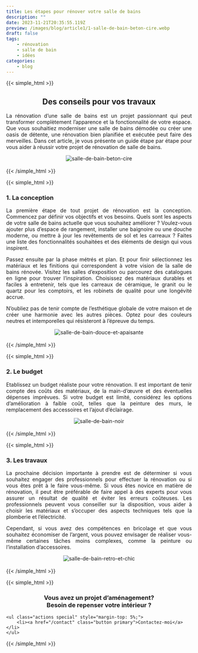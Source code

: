 ```yaml
---
title: Les étapes pour rénover votre salle de bains
description: ""
date: 2023-11-21T20:35:55.119Z
preview: /images/blog/article1/1-salle-de-bain-beton-cire.webp
draft: false
tags:
    - rénovation
    - salle de bain
    - idées
categories:
    - blog
---
```


{{< simple_html >}}

<div>
    <h2 style="text-align: center;">
        Des conseils pour vos travaux
    </h2>
</div>

<div>
    <p style="text-align: justify;">
        La rénovation d’une salle de bains est un projet passionnant qui peut transformer complètement l’apparence et la fonctionnalité de votre espace. Que vous souhaitiez moderniser une salle de bains démodée ou créer une oasis de détente, une rénovation bien planifiée et exécutée peut faire des merveilles. Dans cet article, je vous présente un guide étape par étape pour vous aider à réussir votre projet de rénovation de salle de bains.
  </p>
</div>


<div style="text-align: center;">
  <img src="/images/blog/article1/1-salle-de-bain-beton-cire.webp" alt="salle-de-bain-beton-cire" style="max-width: 70%; height: auto;">
</div>

</br>
{{< /simple_html >}}

<!-- FM:Snippet:Start data:{"id":"Article-titre-non-centré-h3","fields":[]} -->
{{< simple_html >}}

<div>
    <h3 style="text-align: justify;">
        1. La conception
    </h3>
</div>

<div>
    <p style="text-align: justify;">
        La première étape de tout projet de rénovation est la conception. Commencez par définir vos objectifs et vos besoins. Quels sont les aspects de votre salle de bains actuelle que vous souhaitez améliorer ? Voulez-vous ajouter plus d’espace de rangement, installer une baignoire ou une douche moderne, ou mettre à jour les revêtements de sol et les carreaux ? Faites une liste des fonctionnalités souhaitées et des éléments de design qui vous inspirent.
     </p>
     <p style="text-align: justify;">
        Passez ensuite par la phase métrés et plan. Et pour finir sélectionnez les matériaux et les finitions qui correspondent à votre vision de la salle de bains rénovée. Visitez les salles d’exposition ou parcourez des catalogues en ligne pour trouver l’inspiration. Choisissez des matériaux durables et faciles à entretenir, tels que les carreaux de céramique, le granit ou le quartz pour les comptoirs, et les robinets de qualité pour une longévité accrue.
     </p>
    <p style="text-align: justify;">
        N’oubliez pas de tenir compte de l’esthétique globale de votre maison et de créer une harmonie avec les autres pièces. Optez pour des couleurs neutres et intemporelles qui résisteront à l’épreuve du temps.
  </p>
</div>


<div style="text-align: center;">
  <img src="/images/blog/article1/2-salle-de-bain-douce-et-apaisante.webp" alt="salle-de-bain-douce-et-apaisante" style="max-width: 70%; height: auto;">
</div>

</br>
{{< /simple_html >}}
<!-- FM:Snippet:End -->

<!-- FM:Snippet:Start data:{"id":"Article-titre-non-centré-h3","fields":[]} -->
{{< simple_html >}}

<div>
    <h3>
        2. Le budget
    </h3>
</div>

<div>
    <p style="text-align: justify;">
        Etablissez un budget réaliste pour votre rénovation. Il est important de tenir compte des coûts des matériaux, de la main-d’œuvre et des éventuelles dépenses imprévues. Si votre budget est limité, considérez les options d’amélioration à faible coût, telles que la peinture des murs, le remplacement des accessoires et l’ajout d’éclairage.
  </p>
</div>


<div style="text-align: center;">
  <img src="/images/blog/article1/3-salle-de-bain-noir-scaled.webp" alt="salle-de-bain-noir" style="max-width: 70%; height: auto;">
</div>

</br>
{{< /simple_html >}}
<!-- FM:Snippet:End -->


<!-- FM:Snippet:Start data:{"id":"Article-titre-non-centré-h3","fields":[]} -->
{{< simple_html >}}

<div>
    <h3>
        3. Les travaux
    </h3>
</div>

<div>
    <p style="text-align: justify;">
        La prochaine décision importante à prendre est de déterminer si vous souhaitez engager des professionnels pour effectuer la rénovation ou si vous êtes prêt à le faire vous-même. Si vous êtes novice en matière de rénovation, il peut être préférable de faire appel à des experts pour vous assurer un résultat de qualité et éviter les erreurs coûteuses. Les professionnels peuvent vous conseiller sur la disposition, vous aider à choisir les matériaux et s’occuper des aspects techniques tels que la plomberie et l’électricité.
  </p>
   <p style="text-align: justify;">
        Cependant, si vous avez des compétences en bricolage et que vous souhaitez économiser de l’argent, vous pouvez envisager de réaliser vous-même certaines tâches moins complexes, comme la peinture ou l’installation d’accessoires.
  </p>
</div>


<div style="text-align: center;">
  <img src="/images/blog/article1/4-salle-de-bain-retro-et-chic.webp" alt="salle-de-bain-retro-et-chic" style="max-width: 70%; height: auto;">
</div>

</br>
{{< /simple_html >}}
<!-- FM:Snippet:End -->

<!-- FM:Snippet:Start data:{"id":"contactez-moi","fields":[]} -->
{{< simple_html >}}
</br>
<div>
    <h3 style="text-align: center;">
        Vous avez un projet d’aménagement? </br> Besoin de repenser votre intérieur ?
    </h3>

	<ul class="actions special" style="margin-top: 5%;">
		<li><a href="/contact" class="button primary">Contactez-moi</a></li>
	</ul>
 </div>
{{< /simple_html >}}
<!-- FM:Snippet:End -->